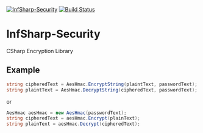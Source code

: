 [![InfSharp-Security](https://img.shields.io/badge/.NET-4.5-green.svg)]()
[![Build Status](https://travis-ci.org/KroneckerX/InfSharp-Security.svg?branch=master)](https://travis-ci.org/KroneckerX/InfSharp-Security)
# InfSharp-Security

CSharp Encryption Library

## Example
```cs
string cipheredText = AesHmac.EncryptString(plaintText, passwordText);
string plaintText = AesHmac.DecryptString(cipheredText, passwordText);
```

or

```cs
AesHmac aesHmac = new AesHmac(passwordText);
string cipheredText = aesHmac.Encrypt(plainText);
string plainText = aesHmac.Decrypt(cipheredText);
```




